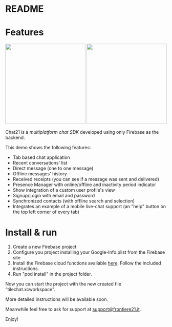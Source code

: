 # README #

# Features #

<img src="https://user-images.githubusercontent.com/32564846/34433123-4873eca4-ec7d-11e7-8a80-4ad54def8653.png" width="250">  <img src="https://user-images.githubusercontent.com/32564846/34433130-5a797022-ec7d-11e7-94c0-cd91cb7a7e3b.png" width="250">


Chat21 is a *multiplatform chat SDK* developed using only Firebase as the backend.

This demo shows the following features:

* Tab based chat application
* Recent conversations' list
* Direct message (one to one message)
* Offline messages' history
* Received receipts (you can see if a message was sent and delivered)
* Presence Manager with online/offline and inactivity period indicator
* Show integration of a custom user profile's view
* Signup/Login with email and password
* Synchronized contacts (with offline search and selection)
* Integrates an example of a mobile live-chat support (an "help" button on the top left corner of every tab)

# Install & run #

1. Create a new Firebase project
2. Configure you project installing your Google-Info.plist from the Firebase site
3. Install the Firebase cloud functions available [here](https://github.com/chat21/chat21-cloud-functions). Follow the included instructions.
4. Run "pod install" in the project folder.

Now you can start the project with the new created file "tilechat.xcworkspace".

More detailed instructions will be available soon.

Meanwhile feel free to ask for support at support@frontiere21.it.

Enjoy!
